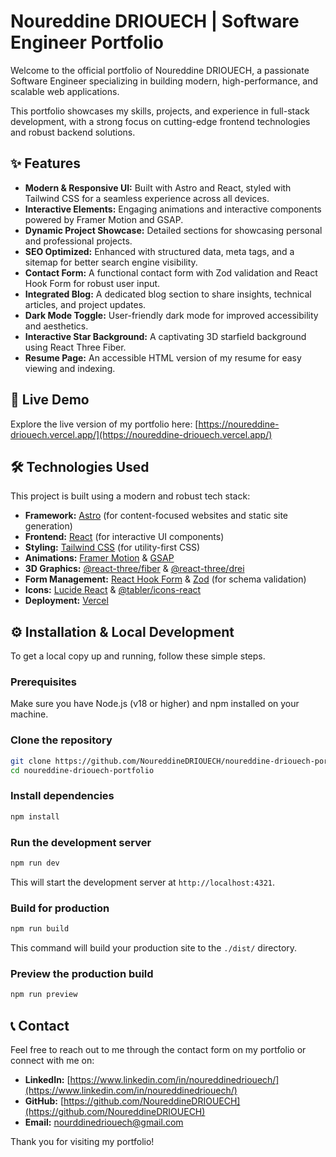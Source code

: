 # Noureddine DRIOUECH | Software Engineer Portfolio

Welcome to the official portfolio of Noureddine DRIOUECH, a passionate Software Engineer specializing in building modern, high-performance, and scalable web applications.

This portfolio showcases my skills, projects, and experience in full-stack development, with a strong focus on cutting-edge frontend technologies and robust backend solutions.

## ✨ Features

*   **Modern & Responsive UI:** Built with Astro and React, styled with Tailwind CSS for a seamless experience across all devices.
*   **Interactive Elements:** Engaging animations and interactive components powered by Framer Motion and GSAP.
*   **Dynamic Project Showcase:** Detailed sections for showcasing personal and professional projects.
*   **SEO Optimized:** Enhanced with structured data, meta tags, and a sitemap for better search engine visibility.
*   **Contact Form:** A functional contact form with Zod validation and React Hook Form for robust user input.
*   **Integrated Blog:** A dedicated blog section to share insights, technical articles, and project updates.
*   **Dark Mode Toggle:** User-friendly dark mode for improved accessibility and aesthetics.
*   **Interactive Star Background:** A captivating 3D starfield background using React Three Fiber.
*   **Resume Page:** An accessible HTML version of my resume for easy viewing and indexing.

## 🚀 Live Demo

Explore the live version of my portfolio here: [https://noureddine-driouech.vercel.app/](https://noureddine-driouech.vercel.app/)

## 🛠️ Technologies Used

This project is built using a modern and robust tech stack:

*   **Framework:** [Astro](https://astro.build/) (for content-focused websites and static site generation)
*   **Frontend:** [React](https://react.dev/) (for interactive UI components)
*   **Styling:** [Tailwind CSS](https://tailwindcss.com/) (for utility-first CSS)
*   **Animations:** [Framer Motion](https://www.framer.com/motion/) & [GSAP](https://gsap.com/)
*   **3D Graphics:** [@react-three/fiber](https://docs.pmnd.rs/react-three-fiber/getting-started/introduction) & [@react-three/drei](https://github.com/pmndrs/drei)
*   **Form Management:** [React Hook Form](https://react-hook-form.com/) & [Zod](https://zod.dev/) (for schema validation)
*   **Icons:** [Lucide React](https://lucide.dev/) & [@tabler/icons-react](https://tabler-icons.io/)
*   **Deployment:** [Vercel](https://vercel.com/)

## ⚙️ Installation & Local Development

To get a local copy up and running, follow these simple steps.

### Prerequisites

Make sure you have Node.js (v18 or higher) and npm installed on your machine.

### Clone the repository

```bash
git clone https://github.com/NoureddineDRIOUECH/noureddine-driouech-portfolio.git
cd noureddine-driouech-portfolio
```

### Install dependencies

```bash
npm install
```

### Run the development server

```bash
npm run dev
```

This will start the development server at `http://localhost:4321`.

### Build for production

```bash
npm run build
```

This command will build your production site to the `./dist/` directory.

### Preview the production build

```bash
npm run preview
```

## 📞 Contact

Feel free to reach out to me through the contact form on my portfolio or connect with me on:

*   **LinkedIn:** [https://www.linkedin.com/in/noureddinedriouech/](https://www.linkedin.com/in/noureddinedriouech/)
*   **GitHub:** [https://github.com/NoureddineDRIOUECH](https://github.com/NoureddineDRIOUECH)
*   **Email:** nourddinedriouech@gmail.com

Thank you for visiting my portfolio!